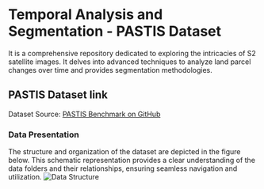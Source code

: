 # Temporal Analysis and Segmentation - PASTIS Dataset
It is a comprehensive repository dedicated to exploring the intricacies of S2 satellite images. It delves into advanced techniques to analyze land parcel changes over time and provides segmentation methodologies. 

## PASTIS Dataset link

Dataset Source: [PASTIS Benchmark on GitHub](https://github.com/VSainteuf/pastis-benchmark/tree/main)

### Data Presentation
The structure and organization of the dataset are depicted in the figure below. This schematic representation provides a clear understanding of the data folders and their relationships, ensuring seamless navigation and utilization.
 ![Data Structure](images/data_structure.png)


